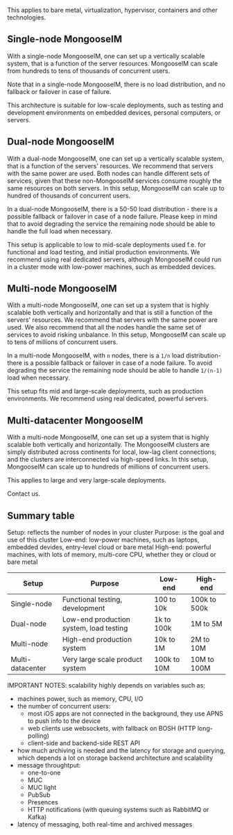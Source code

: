 This applies to bare metal, virtualization, hypervisor, containers and other technologies.

## Single-node MongooseIM

With a single-node MongooseIM, one can set up a vertically scalable system, that is a function of the server resources. MongooseIM can scale from hundreds to tens of thousands of concurrent users.

Note that in a single-node MongooseIM, there is no load distribution, and no fallback or failover in case of failure.

This architecture is suitable for low-scale deployments, such as testing and development environments on embedded devices, personal computers, or servers.

## Dual-node MongooseIM

With a dual-node MongooseIM, one can set up a vertically scalable system, that is a function of the servers' resources. We recommend that servers with the same power are used. Both nodes can handle different sets of services, given that these non-MongooseIM services consume roughly the same resources on both servers. In this setup, MongooseIM can scale up to hundred of thousands of concurrent users.

In a dual-node MongooseIM, there is a 50-50 load distribution - there is a possible fallback or failover in case of a node failure. Please keep in mind that to avoid degrading the service the remaining node should be able to handle the full load when necessary.

This setup is applicable to low to mid-scale deployments used f.e. for functional and load testing, and initial production environments. We recommend using real dedicated servers, although MongooseIM could run in a cluster mode with low-power machines, such as embedded devices.

## Multi-node MongooseIM

With a multi-node MongooseIM, one can set up a system that is highly scalable both vertically and horizontally and that is still a function of the servers' resources. We recommend that servers with the same power are used. We also recommend that all the nodes handle the same set of services to avoid risking unbalance. In this setup, MongooseIM can scale up to tens of millions of concurrent users.

In a multi-node MongooseIM, with `n` nodes, there is a `1/n` load distribution-  there is a possible fallback or failover in case of a node failure. To avoid degrading the service the remaining node should be able to handle  `1/(n-1)` load when necessary.

This setup fits mid and large-scale deployments, such as production environments. We recommend using real dedicated, powerful servers.

## Multi-datacenter MongooseIM

With a multi-node MongooseIM, one can set up a system that is highly scalable both vertically and horizontally. The MongooseIM clusters are simply distributed across continents for local, low-lag client connections, and the clusters are interconnected via high-speed links. In this setup, MongooseIM can scale up to hundreds of millions of concurrent users.

This applies to large and very large-scale deployments.

Contact us.

## Summary table

Setup: reflects the number of nodes in your cluster
Purpose: is the goal and use of this cluster
Low-end: low-power machines, such as laptops, embedded devides, entry-level cloud or bare metal
High-end: powerful machines, with lots of memory, multi-core CPU, whether they or cloud or bare metal

Setup | Purpose | Low-end | High-end
------|---------|---------|---------
Single-node | Functional testing, development       | 100  to  10k   | 100k to 500k
Dual-node | Low-end production system, load testing |   1k to 100k   |   1M to   5M
Multi-node | High-end production system             |  10k to   1M   |   2M to  10M
Multi-datacenter | Very large scale product system  | 100k to  10M   |  10M to 100M

IMPORTANT NOTES: scalability highly depends on variables such as:
* machines power, such as memory, CPU, I/O
* the number of concurrent users:
  * most iOS apps are not connected in the background, they use APNS to push info to the device
  * web clients use websockets, with fallback on BOSH (HTTP long-polling)
  * client-side and backend-side REST API
* how much archiving is needed and the latency for storage and querying, which depends a lot on storage backend architecture and scalability
* message throughtput:
  * one-to-one
  * MUC
  * MUC light
  * PubSub
  * Presences
  * HTTP notifications (with queuing systems such as RabbitMQ or Kafka)
* latency of messaging, both real-time and archived messages
